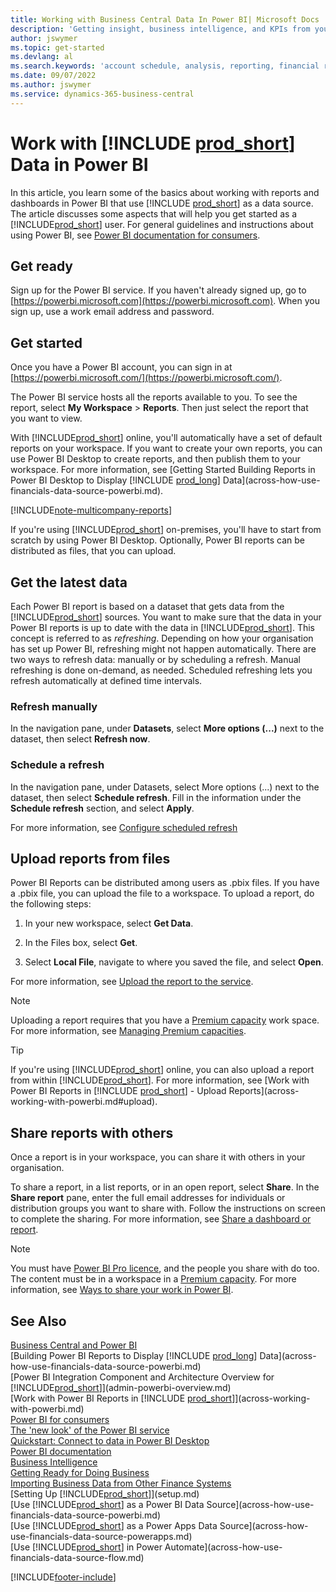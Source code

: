 ```yaml
---
title: Working with Business Central Data In Power BI| Microsoft Docs
description: 'Getting insight, business intelligence, and KPIs from your Business Central data using Power BI.'
author: jswymer
ms.topic: get-started
ms.devlang: al
ms.search.keywords: 'account schedule, analysis, reporting, financial report, business intelligence, KPI'
ms.date: 09/07/2022
ms.author: jswymer
ms.service: dynamics-365-business-central
---
```

# Work with [!INCLUDE [prod_short](includes/prod_short.md)] Data in Power BI

In this article, you learn some of the basics about working with reports and dashboards in Power BI that use [!INCLUDE [prod_short](includes/prod_short.md)] as a data source. The article discusses some aspects that will help you get started as a [!INCLUDE[prod_short](includes/prod_short.md)] user. For general guidelines and instructions about using Power BI, see [Power BI documentation for consumers](/power-bi/consumer).

## Get ready

Sign up for the Power BI service. If you haven't already signed up, go to [https://powerbi.microsoft.com](https://powerbi.microsoft.com). When you sign up, use a work email address and password.

## Get started

Once you have a Power BI account, you can sign in at [https://powerbi.microsoft.com/](https://powerbi.microsoft.com/).

The Power BI service hosts all the reports available to you. To see the report, select **My Workspace** > **Reports**. Then just select the report that you want to view.

With [!INCLUDE[prod_short](includes/prod_short.md)] online, you'll automatically have a set of default reports on your workspace. If you want to create your own reports, you can use Power BI Desktop to create reports, and then publish them to your workspace. For more information, see [Getting Started Building Reports in Power BI Desktop to Display [!INCLUDE [prod_long](includes/prod_long.md)] Data](across-how-use-financials-data-source-powerbi.md).

[!INCLUDE[note-multicompany-reports](includes/note-multicompany-reports.md)]

If you're using [!INCLUDE[prod_short](includes/prod_short.md)] on-premises, you'll have to start from scratch by using Power BI Desktop. Optionally, Power BI reports can be distributed as files, that you can upload.

## Get the latest data

Each Power BI report is based on a dataset that gets data from the [!INCLUDE[prod_short](includes/prod_short.md)] sources. You want to make sure that the data in your Power BI reports is up to date with the data in [!INCLUDE[prod_short](includes/prod_short.md)]. This concept is referred to as *refreshing*.  Depending on how your organisation has set up Power BI, refreshing might not happen automatically. There are two ways to refresh data: manually or by scheduling a refresh. Manual refreshing is done on-demand, as needed. Scheduled refreshing lets you refresh automatically at defined time intervals.

### Refresh manually

In the navigation pane, under **Datasets**, select **More options (...)** next to the dataset, then select **Refresh now**.

### Schedule a refresh

In the navigation pane, under Datasets, select More options (...) next to the dataset, then select **Schedule refresh**. Fill in the information under the **Schedule refresh** section, and select **Apply**.

For more information, see [Configure scheduled refresh](/power-bi/connect-data/refresh-scheduled-refresh)

## <a name="upload"></a>Upload reports from files

Power BI Reports can be distributed among users as .pbix files. If you have a .pbix file, you can upload the file to a workspace. To upload a report, do the following steps:

1. In your new workspace, select **Get Data**.

2. In the Files box, select **Get**.

3. Select **Local File**, navigate to where you saved the file, and select **Open**.

For more information, see [Upload the report to the service](/power-bi/paginated-reports/paginated-reports-quickstart-aw#upload-the-report-to-the-service).

> [!NOTE]
> Uploading a report requires that you have a [Premium capacity](/power-bi/service-premium-what-is) work space. For more information, see [Managing Premium capacities](/power-bi/admin/service-premium-capacity-manage). 

> [!TIP]
> If you're using [!INCLUDE[prod_short](includes/prod_short.md)] online, you can also upload a report from within [!INCLUDE[prod_short](includes/prod_short.md)]. For more information, see [Work with Power BI Reports in [!INCLUDE [prod_short](includes/prod_short.md)] - Upload Reports](across-working-with-powerbi.md#upload).

## <a name="share"></a>Share reports with others

Once a report is in your workspace, you can share it with others in your organisation.

To share a report, in a list reports, or in an open report, select **Share**. In the **Share report** pane, enter the full email addresses for individuals or distribution groups you want to share with. Follow the instructions on screen to complete the sharing. For more information, see [Share a dashboard or report](/power-bi/collaborate-share/service-share-dashboards#share-a-dashboard-or-report).

> [!NOTE]
> You must have  [Power BI Pro licence](/power-bi/service-features-license-type), and the people you share with do too. The content must be in a workspace in a [Premium capacity](/power-bi/service-premium-what-is). For more information, see [Ways to share your work in Power BI](/power-bi/service-how-to-collaborate-distribute-dashboards-reports).

## See Also

[Business Central and Power BI](admin-powerbi.md)  
[Building Power BI Reports to Display [!INCLUDE [prod_long](includes/prod_long.md)] Data](across-how-use-financials-data-source-powerbi.md)  
[Power BI Integration Component and Architecture Overview for [!INCLUDE[prod_short](includes/prod_short.md)]](admin-powerbi-overview.md)  
[Work with Power BI Reports in [!INCLUDE [prod_short](includes/prod_short.md)]](across-working-with-powerbi.md)  
[Power BI for consumers](/power-bi/consumer/end-user-consumer)  
[The 'new look' of the Power BI service](/power-bi/service-new-look)  
[Quickstart: Connect to data in Power BI Desktop](/power-bi/desktop-quickstart-connect-to-data)  
[Power BI documentation](/power-bi/)  
[Business Intelligence](bi.md)  
[Getting Ready for Doing Business](ui-get-ready-business.md)  
[Importing Business Data from Other Finance Systems](across-import-data-configuration-packages.md)  
[Setting Up [!INCLUDE[prod_short](includes/prod_short.md)]](setup.md)  
[Use [!INCLUDE[prod_short](includes/prod_short.md)] as a Power BI Data Source](across-how-use-financials-data-source-powerbi.md)  
[Use [!INCLUDE[prod_short](includes/prod_short.md)] as a Power Apps Data Source](across-how-use-financials-data-source-powerapps.md)  
[Use [!INCLUDE[prod_short](includes/prod_short.md)] in Power Automate](across-how-use-financials-data-source-flow.md)  




[!INCLUDE[footer-include](includes/footer-banner.md)]
